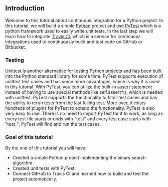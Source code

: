 ## Introduction
Welcome to this tutorial about continuous integration for a Python project.
In this tutorial, we will build a simple [Python](https://www.python.org) project and use [PyTest](https://docs.pytest.org/en/6.2.x/) 
which is a python framework used to easily write unit tests. In the last step we will learn how to integrate [Travis CI](https://www.travis-ci.com), which is
a service for continuous integrations used to continuously build and test code on GitHub or Bitbucket.

### Testing
Unittest is another alternative for testing Python projects and has been built into the Python standard library for some time. PyTest supports execution of unittest test cases and has some 
more advantages, which is why it is used in this tutorial. With PyTest, you can utilize the built-in assert statement instead 
of having to use special methods like self.assert*(), which is needed with unittest. PyTest supports the functionality to filter test cases and 
has the ability to rerun tests from the last failing test. More over, it exists hundreds of plugins for PyTest to extend
the functionality. PyTest is also very easy to use. There is no need to import PyTest for it to work, as long as every test file starts 
or ends with "test" and every test case starts with "test_", PyTest will find and run the test cases. 

### Goal of this tutorial
By the end of this tutorial you will have:

- Created a simple Python project implementing the binary search algorithm.
- Created unit tests with PyTest.
- Connect GitHub to Travis CI and learned how to build and test the project automatically.